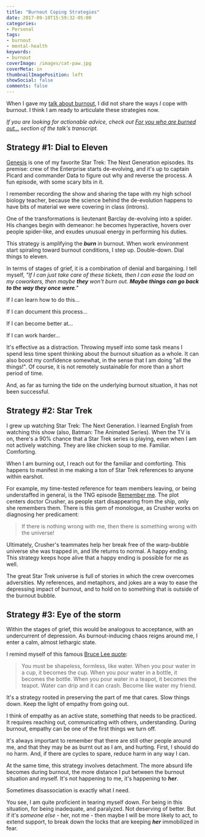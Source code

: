 ```yaml
---
title: "Burnout Coping Strategies"
date: 2017-09-10T15:59:32-05:00
categories:
- Personal
tags:
- burnout
- mental-health
keywords:
- burnout
coverImage: /images/cat-paw.jpg
coverMeta: in
thumbnailImagePosition: left
showSocial: false
comments: false
---
```


When I gave my [talk about burnout](/burnout-at-scale), I did not share the ways _I_ cope with burnout. I think I am ready to articulate these strategies now.
<!--more-->

_If you are looking for actionable advice, check out [For you who are burned out...](/burnout-at-scale-transcript/#for-you-who-are-burned-out) section of the talk's transcript._

## Strategy #1: Dial to Eleven

[Genesis](http://memory-alpha.wikia.com/wiki/Genesis_(episode)) is one of my favorite Star Trek: The Next Generation episodes. Its premise: crew of the Enterprise starts de-evolving, and it's up to captain Picard and commander Data to figure out why and reverse the process. A fun episode, with some scary bits in it.

I remember recording the show and sharing the tape with my high school biology teacher, because the science behind the de-evolution happens to have bits of material we were covering in class (introns).

One of the transformations is lieutenant Barclay de-evolving into a spider. His changes begin with demeanor: he becomes hyperactive, hovers over people spider-like, and exudes unusual energy in performing his duties.

This strategy is amplifying the ***burn*** in burnout. When work environment start spiraling toward burnout conditions, I step up. Double-down. Dial things to eleven.

In terms of stages of grief, it is a combination of denial and bargaining. I tell myself, _"If I can just take care of these tickets, then I can ease the load on my coworkers, then maybe **they** won't burn out. **Maybe things can go back to the way they once were**."_

If I can learn how to do this…

If I can document this process…

If I can become better at…

If I can work harder...

It's effective as a distraction. Throwing myself into some task means I spend less time spent thinking about the burnout situation as a whole. It can also boost my confidence somewhat, in the sense that I am doing "all the things!". Of course, it is not remotely sustainable for more than a short period of time.

And, as far as turning the tide on the underlying burnout situation, it has not been successful.


## Strategy #2: Star Trek

I grew up watching Star Trek: The Next Generation. I learned English from watching this show (also, Batman: The Animated Series). When the TV is on, there's a 90% chance that a Star Trek series is playing, even when I am not actively watching. They are like chicken soup to me. Familiar. Comforting.

When I am burning out, I reach out for the familiar and comforting. This happens to manifest in me making a ton of Star Trek references to anyone within earshot.

For example, my time-tested reference for team members leaving, or being understaffed in general, is the TNG episode [Remember me](http://memory-alpha.wikia.com/wiki/Remember_Me_(episode)). The plot centers doctor Crusher, as people start disappearing from the ship, only she remembers them. There is this gem of monologue, as Crusher works on diagnosing her predicament:

> If there is nothing wrong with me, then there is something wrong with the universe!

Ultimately, Crusher's teammates help her break free of the warp-bubble universe she was trapped in, and life returns to normal. A happy ending. This strategy keeps hope alive that a happy ending is possible for me as well.

The great Star Trek universe is full of stories in which the crew overcomes adversities. My references, and metaphors, and jokes are a way to ease the depressing impact of burnout, and to hold on to something that is outside of the burnout bubble.


## Strategy #3: Eye of the storm

Within the stages of grief, this would be analogous to acceptance, with an undercurrent of depression. As burnout-inducing chaos reigns around me, I enter a calm, almost lethargic state.

I remind myself of this famous [Bruce Lee quote](https://www.brainpickings.org/2013/05/29/like-water-bruce-lee-artist-of-life/):

> You must be shapeless, formless, like water. When you pour water in a cup, it becomes the cup. When you pour water in a bottle, it becomes the bottle. When you pour water in a teapot, it becomes the teapot. Water can drip and it can crash. Become like water my friend.


It's a strategy rooted in preserving the part of me that cares. Slow things down. Keep the light of empathy from going out.

I think of empathy as an active state, something that needs to be practiced. It requires reaching out, communicating with others, understanding. During burnout, empathy can be one of the first things we turn off.

It's always important to remember that there are still other people around me, and that they may be as burnt out as I am, and hurting. First, I should do no harm. And, if there are cycles to spare, reduce harm in any way I can.

At the same time, this strategy involves detachment. The more absurd life becomes during burnout, the more distance I put between the burnout situation and myself. It's not happening to me, it's happening to ***her***.

Sometimes disassociation is exactly what I need.

You see, I am quite proficient in tearing myself down. For being in this situation, for being inadequate, and paralyzed. Not deserving of better. But if it's _someone else_ - her, not me - then maybe I will be more likely to act, to extend support, to break down the locks that are keeping ***her*** immobilized in fear.
